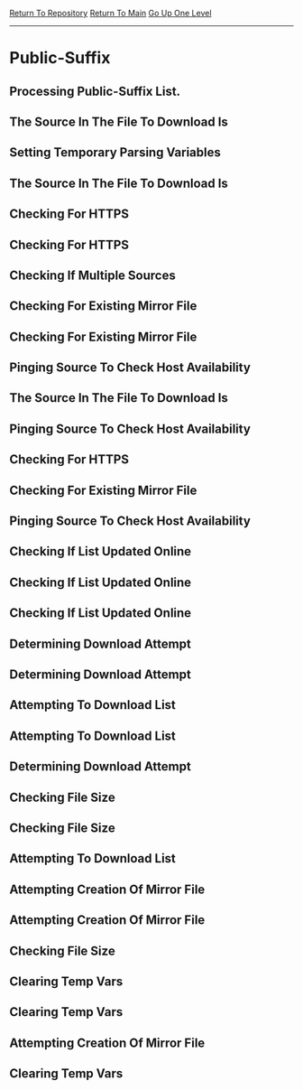 [Return To Repository](https://github.com/DigitalWarrior/piholeparser/)
[Return To Main](https://github.com/DigitalWarrior/piholeparser/blob/master/RecentRunLogs/Mainlog.md)
[Go Up One Level](https://github.com/DigitalWarrior/piholeparser/blob/master/RecentRunLogs/TopLevelScripts/15-Processing-Top-Level-Domains.md)
____________________________________
# Public-Suffix
## Processing Public-Suffix List.
## The Source In The File To Download Is
## Setting Temporary Parsing Variables
## The Source In The File To Download Is
## Checking For HTTPS
## Checking For HTTPS
## Checking If Multiple Sources
## Checking For Existing Mirror File
## Checking For Existing Mirror File
## Pinging Source To Check Host Availability
## The Source In The File To Download Is
## Pinging Source To Check Host Availability
## Checking For HTTPS
## Checking For Existing Mirror File
## Pinging Source To Check Host Availability
## Checking If List Updated Online
## Checking If List Updated Online
## Checking If List Updated Online
## Determining Download Attempt
## Determining Download Attempt
## Attempting To Download List
## Attempting To Download List
## Determining Download Attempt
## Checking File Size
## Checking File Size
## Attempting To Download List
## Attempting Creation Of Mirror File
## Attempting Creation Of Mirror File
## Checking File Size
## Clearing Temp Vars
## Clearing Temp Vars
## Attempting Creation Of Mirror File
## Clearing Temp Vars
